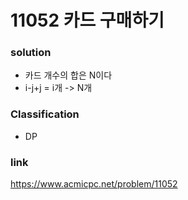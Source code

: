 # 11052 카드 구매하기

### solution
* 카드 개수의 합은 N이다
* i-j+j = i개 -> N개

### Classification
* DP

### link
https://www.acmicpc.net/problem/11052
